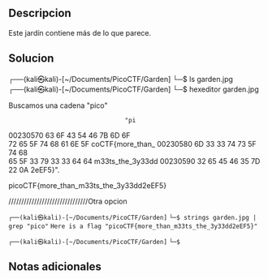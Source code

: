 ## Descripcion 

Este jardín contiene más de lo que parece.
## Solucion

┌──(kali㉿kali)-[~/Documents/PicoCTF/Garden]
└─$ ls
garden.jpg                                    
┌──(kali㉿kali)-[~/Documents/PicoCTF/Garden]
└─$ hexeditor garden.jpg  

Buscamos una cadena "pico"

									"pi
00230570  63 6F 43 54  46 7B 6D 6F   
72 65 5F 74  68 61 6E 5F                                       coCTF{more_than_
00230580  6D 33 33 74  73 5F 74 68   
65 5F 33 79  33 33 64 64                                     m33ts_the_3y33dd
00230590  32 65 45 46  35 7D 22 0A                 2eEF5}".

picoCTF{more_than_m33ts_the_3y33dd2eEF5}

///////////////////////////////Otra opcion

`┌──(kali㉿kali)-[~/Documents/PicoCTF/Garden]`
`└─$ strings garden.jpg | grep "pico"`
`Here is a flag "picoCTF{more_than_m33ts_the_3y33dd2eEF5}"`
                                                        
`┌──(kali㉿kali)-[~/Documents/PicoCTF/Garden]`
`└─$` 


## Notas adicionales
